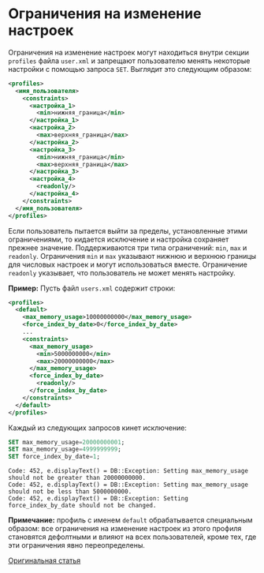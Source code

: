 # Ограничения на изменение настроек

Ограничения на изменение настроек могут находиться внутри секции `profiles` файла `user.xml` и запрещают пользователю менять некоторые настройки с помощью запроса `SET`.
Выглядит это следующим образом:

```xml
<profiles>
  <имя_пользователя>
    <constraints>
      <настройка_1>
        <min>нижняя_граница</min>
      </настройка_1>
      <настройка_2>
        <max>верхняя_граница</max>
      </настройка_2>
      <настройка_3>
        <min>нижняя_граница</min>
        <max>верхняя_граница</max>
      </настройка_3>
      <настройка_4>
        <readonly/>
      </настройка_4>
    </constraints>
  </имя_пользователя>
</profiles>
```

Если пользователь пытается выйти за пределы, установленные этими ограничениями, то кидается исключение и настройка сохраняет прежнее значение.
Поддерживаются три типа ограничений: `min`, `max` и `readonly`. Ограничения `min` и `max` указывают нижнюю и верхнюю границы для числовых настроек и могут использоваться вместе.
Ограничение `readonly` указывает, что пользователь не может менять настройку.

**Пример:** Пусть файл `users.xml` содержит строки:

```xml
<profiles>
  <default>
    <max_memory_usage>10000000000</max_memory_usage>
    <force_index_by_date>0</force_index_by_date>
    ...
    <constraints>
      <max_memory_usage>
        <min>5000000000</min>
        <max>20000000000</max>
      </max_memory_usage>
      <force_index_by_date>
        <readonly/>
      </force_index_by_date>
    </constraints>
  </default>
</profiles>
```

Каждый из следующих запросов кинет исключение:

```sql
SET max_memory_usage=20000000001;
SET max_memory_usage=4999999999;
SET force_index_by_date=1;
```

```text
Code: 452, e.displayText() = DB::Exception: Setting max_memory_usage should not be greater than 20000000000.
Code: 452, e.displayText() = DB::Exception: Setting max_memory_usage should not be less than 5000000000.
Code: 452, e.displayText() = DB::Exception: Setting force_index_by_date should not be changed.
```

**Примечание:** профиль с именем `default` обрабатывается специальным образом: все ограничения на изменение настроек из этого профиля становятся дефолтными и влияют на всех пользователей, кроме тех, где эти ограничения явно переопределены.

[Оригинальная статья](https://clickhouse.tech/docs/ru/operations/settings/constraints_on_settings/) <!--hide-->
